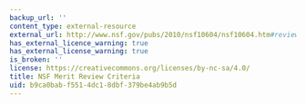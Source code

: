 ```yaml
---
backup_url: ''
content_type: external-resource
external_url: http://www.nsf.gov/pubs/2010/nsf10604/nsf10604.htm#reviewcrit
has_external_licence_warning: true
has_external_license_warning: true
is_broken: ''
license: https://creativecommons.org/licenses/by-nc-sa/4.0/
title: NSF Merit Review Criteria
uid: b9ca0bab-f551-4dc1-8dbf-379be4ab9b5d
---
```

